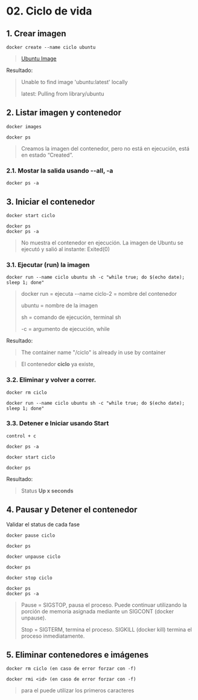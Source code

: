 # 02. Ciclo de vida <!-- omit in TOC -->

## 1. Crear imagen
```vim
docker create --name ciclo ubuntu
```
>[Ubuntu Image](https://hub.docker.com/_/ubuntu)

Resultado:
> Unable to find image 'ubuntu:latest' locally
>
> latest: Pulling from library/ubuntu

## 2. Listar imagen y contenedor
```vim
docker images

docker ps
```
> Creamos la imagen del contenedor, pero no está en ejecución, está en estado “Created”.

### 2.1. Mostar la salida usando --all, -a
```vim
docker ps -a
```

## 3. Iniciar el contenedor
```vim
docker start ciclo

docker ps
docker ps -a
```

> No muestra el contenedor en ejecución. La imagen de Ubuntu se ejecutó y salió al instante: Exited(0)

### 3.1. Ejecutar (run) la imagen
```vim
docker run --name ciclo ubuntu sh -c "while true; do $(echo date); sleep 1; done"
```

> docker run = ejecuta
> --name ciclo-2 = nombre del contenedor
>
> ubuntu = nombre de la imagen
>
> sh = comando de ejecución, terminal sh
>
> -c = argumento de ejecución, while

Resultado:
> The container name "/ciclo" is already in use by container

> El contenedor **ciclo** ya existe,


### 3.2. Eliminar y volver a correr.

```vim
docker rm ciclo

docker run --name ciclo ubuntu sh -c "while true; do $(echo date); sleep 1; done"
```
### 3.3. Detener e Iniciar usando Start
```vim
control + c

docker ps -a

docker start ciclo

docker ps
```
Resultado:
> Status **Up x seconds**

## 4. Pausar y Detener el contenedor

Validar el status de cada fase

```vim
docker pause ciclo

docker ps

docker unpause ciclo

docker ps

docker stop ciclo

docker ps
docker ps -a
```

> Pause = SIGSTOP, pausa el proceso. Puede continuar utilizando la porción de memoria asignada mediante un SIGCONT (docker unpause).
>
> Stop = SIGTERM, termina el proceso. SIGKILL (docker kill) termina el proceso inmediatamente.

## 5. Eliminar contenedores e imágenes
```vim
docker rm ciclo (en caso de error forzar con -f)

docker rmi <id> (en caso de error forzar con -f)
```

> para el <id> puede utilizar los primeros caracteres
